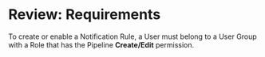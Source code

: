 # Review: Requirements

To create or enable a Notification Rule, a User must belong to a User Group with a Role that has the Pipeline **Create/Edit** permission.
